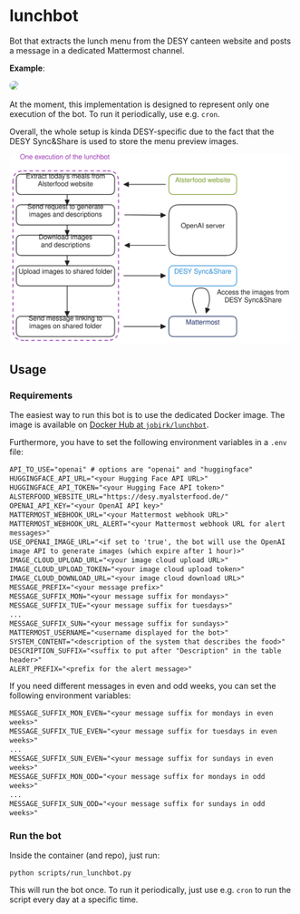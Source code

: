 # lunchbot

Bot that extracts the lunch menu from the DESY canteen website and posts a message in
a dedicated Mattermost channel.

**Example**:

<img src="https://syncandshare.desy.de/index.php/s/QRHbNjEPB39FF55/download?path=lunchbot_assets&files=lunchbot_message_example.png" width=600px style="border-radius:10px">

At the moment, this implementation is designed to represent only one execution of
the bot. To run it periodically, use e.g. `cron`.

Overall, the whole setup is kinda DESY-specific due to the fact that the
DESY Sync&Share is used to store the menu preview images.

<img src=assets/lunchbot.excalidraw.svg width=500px style="border-radius:10px">

## Usage

### Requirements

The easiest way to run this bot is to use the dedicated Docker image.
The image is available on [Docker Hub at `jobirk/lunchbot`](https://hub.docker.com/r/jobirk/lunchbot).

Furthermore, you have to set the following environment variables in a `.env` file:

```shell
API_TO_USE="openai" # options are "openai" and "huggingface"
HUGGINGFACE_API_URL="<your Hugging Face API URL>"
HUGGINGFACE_API_TOKEN="<your Hugging Face API token>"
ALSTERFOOD_WEBSITE_URL="https://desy.myalsterfood.de/"
OPENAI_API_KEY="<your OpenAI API key>"
MATTERMOST_WEBHOOK_URL="<your Mattermost webhook URL>"
MATTERMOST_WEBHOOK_URL_ALERT="<your Mattermost webhook URL for alert messages>"
USE_OPENAI_IMAGE_URL="<if set to 'true', the bot will use the OpenAI image API to generate images (which expire after 1 hour)>"
IMAGE_CLOUD_UPLOAD_URL="<your image cloud upload URL>"
IMAGE_CLOUD_UPLOAD_TOKEN="<your image cloud upload token>"
IMAGE_CLOUD_DOWNLOAD_URL="<your image cloud download URL>"
MESSAGE_PREFIX="<your message prefix>"
MESSAGE_SUFFIX_MON="<your message suffix for mondays>"
MESSAGE_SUFFIX_TUE="<your message suffix for tuesdays>"
...
MESSAGE_SUFFIX_SUN="<your message suffix for sundays>"
MATTERMOST_USERNAME="<username displayed for the bot>"
SYSTEM_CONTENT="<description of the system that describes the food>"
DESCRIPTION_SUFFIX="<suffix to put after "Description" in the table header>"
ALERT_PREFIX="<prefix for the alert message>"
```

If you need different messages in even and odd weeks, you can set the following environment variables:

```shell
MESSAGE_SUFFIX_MON_EVEN="<your message suffix for mondays in even weeks>"
MESSAGE_SUFFIX_TUE_EVEN="<your message suffix for tuesdays in even weeks>"
...
MESSAGE_SUFFIX_SUN_EVEN="<your message suffix for sundays in even weeks>"
MESSAGE_SUFFIX_MON_ODD="<your message suffix for mondays in odd weeks>"
...
MESSAGE_SUFFIX_SUN_ODD="<your message suffix for sundays in odd weeks>"
```

### Run the bot

Inside the container (and repo), just run:

```shell
python scripts/run_lunchbot.py
```

This will run the bot once. To run it periodically, just use e.g. `cron` to run the script
every day at a specific time.
